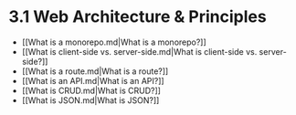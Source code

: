 # 3.1 Web Architecture & Principles

- [[What is a monorepo.md|What is a monorepo?]]
- [[What is client-side vs. server-side.md|What is client-side vs. server-side?]]
- [[What is a route.md|What is a route?]]
- [[What is an API.md|What is an API?]]
- [[What is CRUD.md|What is CRUD?]]
- [[What is JSON.md|What is JSON?]]

